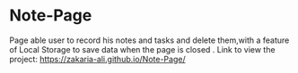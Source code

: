 # Note-Page
Page able user to record his notes and tasks and delete them,with a feature  of Local Storage to save data when the page is closed .
Link to view the project: https://zakaria-ali.github.io/Note-Page/
